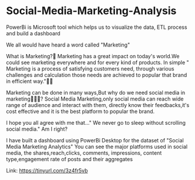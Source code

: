 # Social-Media-Marketing-Analysis
PowerBi is Microsoft tool which helps us to visualize the data, ETL process and build a dashboard

We all would have heard a word called "Marketing"

What is Marketing?🤔
Marketing has a great impact on today's world.We could see marketing everywhere and for every kind of products. In simple " Marketing is a process of satisfying customers need, through various challenges and calculation those needs are achieved to popular that brand in efficient way."👍🏻

Marketing can be done in many ways,But why do we need social media in marketing🤷🏻‍♀️?
Social Media Marketing,only social media can reach wide range of audience and interact with them, directly know their feedbacks,it's cost effective and it is the best platform to popular the brand.

I hope you all agree with me that..." We never go to sleep without scrolling social media." Am I right?

I have built a dashboard using PowerBi Desktop for the dataset of "Social Media Marketing Analytics"
You can see the major platforms used in social media, the shares,reach,clicks, comments, impressions, content type,engagement rate of posts and their aggregates

Link: https://tinyurl.com/3z4fr5vb
